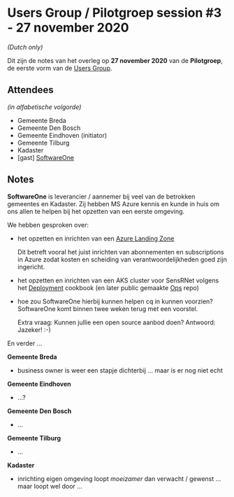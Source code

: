 # Users Group / Pilotgroep session #3 - 27 november 2020

_(Dutch only)_

Dit zijn de notes van het overleg op **27 november 2020** van de **Pilotgroep**, de eerste vorm van de [Users Group](../docs/UsersGroup.md).

## Attendees

_(in alfabetische volgorde)_

- Gemeente Breda
- Gemeente Den Bosch
- Gemeente Eindhoven (initiator)
- Gemeente Tilburg
- Kadaster
- [gast] [SoftwareOne](https://www.softwareone.com/nl-nl/)

## Notes

**SoftwareOne** is leverancier / aannemer bij veel van de betrokken gemeentes en Kadaster. Zij hebben MS Azure kennis en kunde in huis om ons allen te helpen bij het opzetten van een eerste omgeving.

We hebben gesproken over:

- het opzetten en inrichten van een [Azure Landing Zone](https://docs.microsoft.com/nl-nl/azure/cloud-adoption-framework/ready/landing-zone/)
  
  Dit betreft vooral het juist inrichten van abonnementen en subscriptions in Azure zodat kosten en scheiding van verantwoordelijkheden goed zijn ingericht.

- het opzetten en inrichten van een AKS cluster voor SensRNet volgens het [Deployment](../docs/Deployment.md) cookbook (en later public gemaakte [Ops](https://github.com/kadaster-labs/sensrnet-ops) repo)

- hoe zou SoftwareOne hierbij kunnen helpen cq in kunnen voorzien? SoftwareOne komt binnen twee weken terug met een voorstel.
  
  Extra vraag: Kunnen jullie een open source aanbod doen? Antwoord: Jazeker! :-)

En verder ...

**Gemeente Breda**

- business owner is weer een stapje dichterbij ... maar is er nog niet echt

**Gemeente Eindhoven**

- ...?

**Gemeente Den Bosch**

  - ...

**Gemeente Tilburg**

  - ...

**Kadaster**

  - inrichting eigen omgeving loopt _moeizamer_ dan verwacht / gewenst ... maar loopt wel door ...
